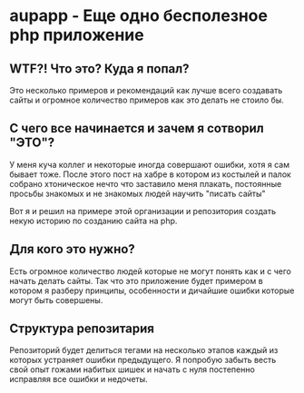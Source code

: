 # aupapp - Еще одно бесполезное php приложение

## WTF?! Что это? Куда я попал?

Это несколько примеров и рекомендаций как лучше всего создавать сайты и огромное 
количество примеров как это делать не стоило бы.
 
## С чего все начинается и зачем я сотворил "ЭТО"?

У меня куча коллег и некоторые иногда совершают ошибки, хотя я сам бывает тоже. 
После этого пост на хабре в котором из костылей и палок собрано хтоническое нечто
что заставило меня плакать, постоянные просьбы знакомых и не знакомых людей 
научить "писать сайты"

Вот я и решил на примере этой организации и репозитория 
создать некую историю по созданию сайта на php.

## Для кого это нужно?

Есть огромное количество людей которые не могут понять как и с чего начать 
делать сайты. Так что это приложение будет примером в котором я разберу принципы, 
особенности и дичайшие ошибки которые могут быть совершены.

## Структура репозитария

Репозиторий будет делиться тегами на несколько этапов каждый из которых устраняет 
ошибки предыдущего.
Я попробую забыть весть свой опыт гожами набитых шишек и начать с нуля 
постепенно исправляя все ошибки и недочеты.

 



